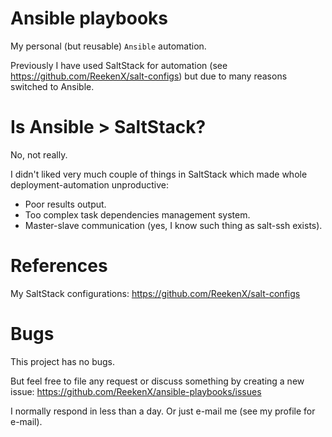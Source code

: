 # Ansible playbooks

My personal (but reusable) `Ansible` automation.

Previously I have used SaltStack for automation (see https://github.com/ReekenX/salt-configs) but due to many reasons switched to Ansible.

# Is Ansible > SaltStack?

No, not really.

I didn't liked very much couple of things in SaltStack which made whole deployment-automation unproductive:

- Poor results output.
- Too complex task dependencies management system.
- Master-slave communication (yes, I know such thing as salt-ssh exists).

# References

My SaltStack configurations: https://github.com/ReekenX/salt-configs

# Bugs

This project has no bugs.

But feel free to file any request or discuss something by creating a new issue: https://github.com/ReekenX/ansible-playbooks/issues

I normally respond in less than a day. Or just e-mail me (see my profile for e-mail).
